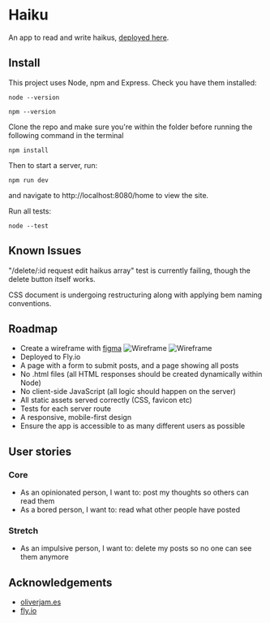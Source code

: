 # Haiku

An app to read and write haikus, [deployed here](https://haiku-blog.fly.dev/home).

## Install

This project uses Node, npm and Express. Check you have them installed:

```
node --version
```
```
npm --version
```
Clone the repo and make sure you're within the folder before running the following command in the terminal
```
npm install
```
Then to start a server, run:
```
npm run dev
```
and navigate to http://localhost:8080/home to view the site.

Run all tests:
```
node --test
```

## Known Issues

"/delete/:id request edit haikus array" test is currently failing, though the delete button itself works.

CSS document is undergoing restructuring along with applying bem naming conventions.

## Roadmap

- Create a wireframe with [figma](https://www.figma.com/file/Kwn6biqOxgsyDgA0GO4s64/Microblogging-Wireframe?type=design&node-id=2-25&t=IFKBGgn8TwYbUgSZ-0)
![Wireframe](/Haiku/img/wireframe1.png)
![Wireframe](/Haiku/img/wireframe2.png)
- Deployed to Fly.io
- A page with a form to submit posts, and a page showing all posts
- No .html files (all HTML responses should be created dynamically within Node)
- No client-side JavaScript (all logic should happen on the server)
- All static assets served correctly (CSS, favicon etc)
- Tests for each server route
- A responsive, mobile-first design
- Ensure the app is accessible to as many different users as possible

## User stories

### Core 
- As an opinionated person, I want to: post my thoughts so others can read them
- As a bored person, I want to: read what other people have posted
### Stretch 
- As an impulsive person, I want to: delete my posts so no one can see them anymore

## Acknowledgements
- [oliverjam.es](https://oliverjam.es/articles/deploying-to-fly)
- [fly.io](https://fly.io/docs/app-guides/continuous-deployment-with-github-actions/)

